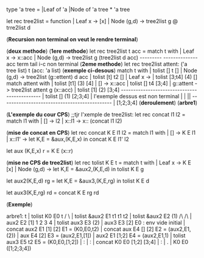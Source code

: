 type 'a tree = 
	|Leaf of 'a
	|Node of 'a tree * 'a tree

let rec tree2list = function
	| Leaf x -> [x]
	| Node (g,d) -> tree2list g @ trre2list d

(**Recursion non terminal on veut le rendre terminal**)

(**deux methode**)
(**1ere methode**)
let rec tree2list t acc = 
	match t with
	| Leaf x -> x::acc
	| Node (g,d) -> tree2list g (tree2list d acc)
									---------			--------------
									acc term			tail i-c non terminal
(**2eme methode**)
 let rec tree2list attent: ('a tree list) t (acc: 'a list) (**exemple ci-desous**)
	match t with                                    |   tolist []  		 t  []
	| Node (g,d) -> tree2list (g::ettent) d acc			|		tolist [t] 		 t2 []
	| Leaf x 		 -> 																|		tolist [3;t4] (4) []
		match attent with 														|		tolist [t1] 	(3) [4]
		| [] -> x::acc																|		tolist []			 t4 [3;4]
		| g::attent -> tree2list attent g (x::acc)		|		tolist [1] 		(2) [3;4]
	---------------------------------------------		|		tolist []			(1) [2;3;4]
	|		l'exemple dessus est non terminal 			|		|		||
	---------------------------------------------		|	[1;2;3;4] (**deroulement**)
																																(**arbre1**)

(**L'exemple du cour CPS**)
;;tjr l'xemple de tree2list:
let rec concat l1 l2 = 
	match l1 with
	| [] -> l2
	| x::l1 -> x:: (concat l1 l2)

(**mise de concat en CPS**)
let rec concat K E l1 l2 = 
	match l1 with
	| [] -> K E l1
	| x::l1' -> 
		let K,E = &aux,(K,E,x)
		in
		concat K E l1' l2

let aux (K,E,x) r = 
	K E (x::r)

(**mise ne CPS de tree2list**)
let rec tolist K E t =
	match t with
	| Leaf x -> K E [x]
	| Node (g,d) -> 
		let K,E = &aux2,(K,E,d) in
		tolist K E g


let aux2(K,E,d) rg = 
	let K,E = &aux3,(K,E,rg)
	in
	tolist K E d

let aux3(K,E,rg) rd = 
	concat K E rg rd 


(**Exemple**)

arbre1:
				t													| tolist	 K0 E0 t
			 / \												| tolist &aux2 E1 t1
			t1  t2											| tolist &aux2 E2 (1)
		 /\   /\											| aux2   E2 [1]
		1  2 3  4											| tolist aux3 E3 (2)
																	| aux3   E3 [2]
E0 : env vide initial							| concat aux2 E1 [1] [2]
E1 = (K0,E0,t2)										| concat aux E4 [] [2]
E2 = (aux2,E1,(2))								| aux    E4 [2]
E3 = (aux2,E1,[1])								| aux2   E1 [1;2]
E4 = (aux2,E1,1)									| tolist aux3 E5 t2
E5 = (K0,E0,[1;2])								| 		:
																	| 		:
																	| concat K0 E0 [1;2] [3;4]
																	|			:
																	|			.
																	| K0 E0 ([1;2;3;4])
